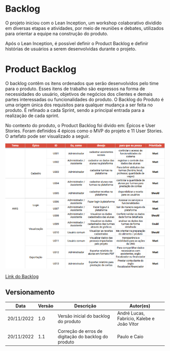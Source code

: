 # Backlog

O projeto iniciou com o Lean Inception, um workshop colaborativo dividido em diversas etapas e atividades, por meio de reuniões e debates, utilizados para orientar a equipe na construção do produto.

Após o Lean Inception, é possível definir o Product Backlog e definir histórias de usuários a serem desenvolvidas durante o projeto.

# Product Backlog

O backlog contêm os itens ordenados que serão desenvolvidos pelo time para o produto. Esses itens de trabalho são expressos na forma de necessidades do usuário, objetivos de negócios dos clientes e demais partes interessadas ou funcionalidades do produto. O Backlog do Produto é uma origem única dos requisitos para qualquer mudança a ser feita no produto. É refinado a cada Sprint, sendo a principal entrada para a realização de cada sprint.

No contexto do produto, o Product Backlog foi divido em: Épicos e User Stories. Foram definidos 4 épicos como o MVP do projeto e 11 User Stories. O artefato pode ser visualizado a seguir.

![Backlog](../assets/backlog_1.2.png)

[Link do Backlog](https://docs.google.com/spreadsheets/d/17Bi-MHd1MYtOc6bwy8qAHqQTlhrCao5arH_KqRKX1n4/edit#gid=877927985)

## Versionamento

| Data | Versão | Descrição | Autor(es) |
|------|--------|-----------|-----------|
| 20/11/2022 |  1.0 | Versão inicial do backlog do produto | André Lucas, Fabrício, Kalebe e João Vítor |
| 20/11/2022 |  1.1 | Correção de erros de digitação do backlog do produto | Paulo e Caio |
